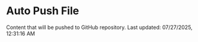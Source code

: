# Auto Push File

Content that will be pushed to GitHub repository.
Last updated: 07/27/2025, 12:31:16 AM